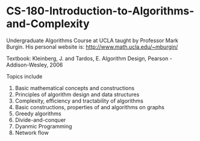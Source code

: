 # CS-180-Introduction-to-Algorithms-and-Complexity

Undergraduate Algorithms Course at UCLA taught by Professor Mark Burgin.
  His personal website is: http://www.math.ucla.edu/~mburgin/

Textbook: Kleinberg, J. and Tardos, E. Algorithm Design, Pearson - Addison-Wesley, 2006

Topics include
  1. Basic mathematical concepts and constructions
  2. Principles of algorithm design and data structures
  3. Complexity, efficiency and tractability of algorithms
  4. Basic constructions, properties of and algorithms on graphs
  5. Greedy algorithms
  6. Divide-and-conquer
  7. Dyanmic Programming
  8. Network flow
  

